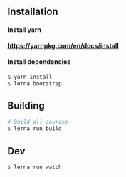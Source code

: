 ## Installation

#### Install yarn

**https://yarnpkg.com/en/docs/install**

#### Install dependencies

```sh
$ yarn install
$ lerna bootstrap
```

## Building

```sh
# Build all sources
$ lerna run build
```

## Dev

```sh
$ lerna run watch
```
